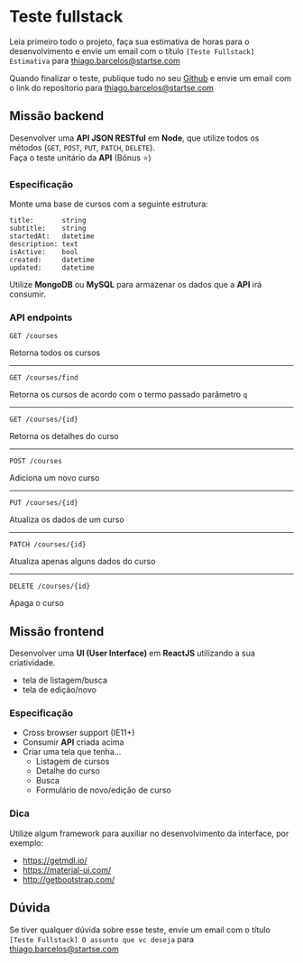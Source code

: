 # Teste fullstack

Leia primeiro todo o projeto, faça sua estimativa de horas para o desenvolvimento e envie um email com o título `[Teste Fullstack] Estimativa` para thiago.barcelos@startse.com

Quando finalizar o teste, publique tudo no seu [Github](https://github.com) e envie um email com o link do repositorio para thiago.barcelos@startse.com

## Missão backend

Desenvolver uma **API JSON RESTful** em **Node**, que utilize todos os métodos (`GET`, `POST`, `PUT`, `PATCH`, `DELETE`).  
Faça o teste unitário da **API** (Bônus :star:)

### Especificação

Monte uma base de cursos com a seguinte estrutura:

```
title:       string
subtitle:    string
startedAt:   datetime
description: text
isActive:    bool
created:     datetime
updated:     datetime
```

Utilize **MongoDB** ou **MySQL** para armazenar os dados que a **API** irá consumir.

### API endpoints

`GET /courses`

Retorna todos os cursos

---

`GET /courses/find`

Retorna os cursos de acordo com o termo passado parâmetro `q`

---

`GET /courses/{id}`

Retorna os detalhes do curso

---

`POST /courses`

Adiciona um novo curso

---

`PUT /courses/{id}`

Atualiza os dados de um curso

---

`PATCH /courses/{id}`

Atualiza apenas alguns dados do curso

---

`DELETE /courses/{id}`

Apaga o curso


## Missão frontend

Desenvolver uma **UI (User Interface)** em **ReactJS** utilizando a sua criatividade.

- tela de listagem/busca
- tela de edição/novo

### Especificação

- Cross browser support (IE11+)
- Consumir **API** criada acima
- Criar uma tela que tenha...
    - Listagem de cursos
    - Detalhe do curso
    - Busca
    - Formulário de novo/edição de curso

### Dica

Utilize algum framework para auxiliar no desenvolvimento da interface, por exemplo:

- https://getmdl.io/
- https://material-ui.com/
- http://getbootstrap.com/

## Dúvida

Se tiver qualquer dúvida sobre esse teste, envie um email com o título `[Teste Fullstack] O assunto que vc deseja` para thiago.barcelos@startse.com
